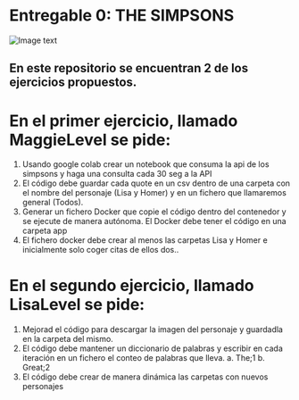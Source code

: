 # Entregable 0: THE SIMPSONS
![Image text](https://m.media-amazon.com/images/M/MV5BYjFkMTlkYWUtZWFhNy00M2FmLThiOTYtYTRiYjVlZWYxNmJkXkEyXkFqcGdeQXVyNTAyODkwOQ@@._V1_.jpg)
## En este repositorio se encuentran 2 de los ejercicios propuestos.

# En el primer ejercicio, llamado MaggieLevel se pide:
1. Usando google colab crear un notebook que consuma la api de los simpsons y haga una consulta cada 30 seg a la API
2. El código debe guardar cada quote en un csv dentro de una carpeta con el nombre del 
personaje (Lisa y Homer) y en un fichero que llamaremos general (Todos).
3. Generar un fichero Docker que copie el código dentro del contenedor y se ejecute de 
manera autónoma. El Docker debe tener el código en una carpeta app
4. El fichero docker debe crear al menos las carpetas Lisa y Homer e inicialmente solo coger 
citas de ellos dos..

# En el segundo ejercicio, llamado LisaLevel se pide:
1. Mejorad el código para descargar la imagen del personaje y guardadla en la carpeta del 
mismo.
2. El código debe mantener un diccionario de palabras y escribir en cada iteración en un 
fichero el conteo de palabras que lleva.
a. The;1
b. Great;2
3. El código debe crear de manera dinámica las carpetas con nuevos personajes


